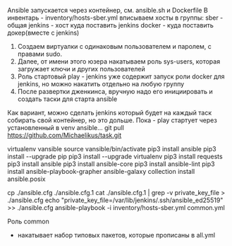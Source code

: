 Ansible запускается через контейнер, см. ansible.sh и  Dockerfile
В инвентарь - inventory/hosts-sber.yml вписываем хосты в группы:
sber - общая
jenkins - хост куда поставить jenkins
docker - куда поставить докер(вместе с jenkins)

1. Создаем виртуалки с одинаковым пользователем и паролем, с правами sudo.
2. Далее, от имени этого юзера накатываем роль sys-users, которая загружает ключи и других пользователей 
3. Роль стартовый play - jenkins уже содержит запуск роли docker для jenkins, но можно накатить отдельно на любую группу
4. После развертки дженкинса, вручную надо его инициировать и создать таски для старта ansible

Как вариант, можно сделать jenkins который будет на каждый таск собирать свой контейнер, но это дольше.
Пока - play стартует через установленный в venv ansible...
git pull https://github.com/Michaelikus/task.git

virtualenv vansible
source vansible/bin/activate
pip3 install ansible
pip3 install --upgrade pip
pip3 install --upgrade virtualenv
pip3 install requests
pip3 install ansible
pip3 install ansible-core
pip3 install ansible-lint
pip3 install ansible-playbook-grapher
ansible-galaxy collection install ansible.posix

cp ./ansible.cfg ./ansible.cfg.1
cat ./ansible.cfg.1 | grep -v private_key_file > ./ansible.cfg
echo "private_key_file=/var/lib/jenkins/.ssh/ansible_ed25519" >> ./ansible.cfg
ansible-playbook -i inventory/hosts-sber.yml common.yml


Роль common
- накатывает набор типовых пакетов, которые прописаны в all.yml

